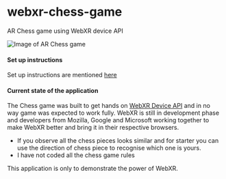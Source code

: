 # webxr-chess-game
AR Chess game using WebXR device API

![Image of AR Chess game](https://github.com/Daksh-404/chess-ar/edit/main/assets/chess.jpg)


#### Set up instructions
Set up instructions are mentioned [here](https://codelabs.developers.google.com/codelabs/ar-with-webxr/#1)

#### Current state of the application
The Chess game was built to get hands on [WebXR Device API](https://www.w3.org/TR/webxr/) and in no way game was expected to work fully. WebXR is still in development phase and developers from Mozilla, Google and Microsoft working together to make WebXR better and bring it in their respective browsers.

* If you observe all the chess pieces looks similar and for starter you can use the direction of chess piece to recognise which one is yours.
* I have not coded all the chess game rules

This application is only to demonstrate the power of WebXR.

